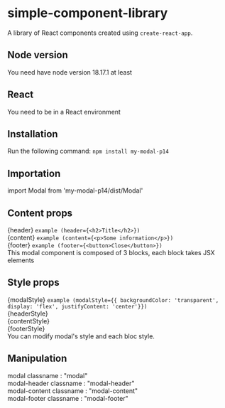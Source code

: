 # simple-component-library
A library of React components created using `create-react-app`.

## Node version
You need have node version 18.17.1 at least

## React
You need to be in a React environment

## Installation
Run the following command:
`npm install my-modal-p14`

## Importation
import Modal from 'my-modal-p14/dist/Modal'

## Content props
{header} `example (header={<h2>Title</h2>})` <br/>
{content} `example (content={<p>Some information</p>})`<br/>
{footer} `example (footer={<button>Close</button>})`<br/>
This modal component is composed of 3 blocks, each block takes JSX elements

## Style props
{modalStyle} `example (modalStyle={{ backgroundColor: 'transparent', display: 'flex', justifyContent: 'center'}})`<br/>
{headerStyle}<br/>
{contentStyle}<br/>
{footerStyle}<br/>
You can modify modal's style and each bloc style. 

## Manipulation
modal classname : "modal"<br/>
modal-header classname : "modal-header"<br/>
modal-content classname : "modal-content"<br/>
modal-footer classname : "modal-footer"
